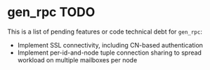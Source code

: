 # gen_rpc TODO

This is a list of pending features or code technical debt for `gen_rpc`:

- Implement SSL connectivity, including CN-based authentication
- Implement per-id-and-node tuple connection sharing to spread workload on multiple mailboxes per node
